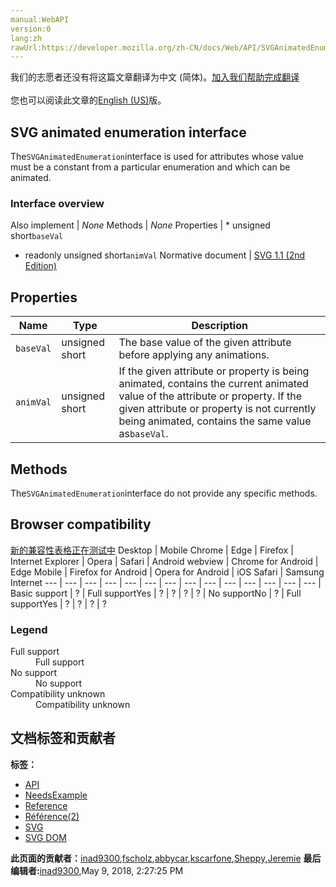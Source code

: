 ```yaml
---
manual:WebAPI
version:0
lang:zh
rawUrl:https://developer.mozilla.org/zh-CN/docs/Web/API/SVGAnimatedEnumeration
---
```




<bdi>我们的志愿者还没有将这篇文章翻译为<bdi>中文 (简体)</bdi>。[加入我们帮助完成翻译](%17401 "")<br></br>您也可以阅读此文章的[English (US)](%17402 "")版。</bdi>





## SVG animated enumeration interface<a name="SVG_animated_enumeration_interface"></a>


The`SVGAnimatedEnumeration`interface is used for attributes whose value must be a constant from a particular enumeration and which can be animated.


### Interface overview<a name="Interface_overview"></a>
Also implement | <em>None</em> 
Methods | <em>None</em> 
Properties | * unsigned short`baseVal`
* readonly unsigned short`animVal` 
Normative document | [SVG 1.1 (2nd Edition)](%17403 "http://www.w3.org/TR/SVG11/types.html#InterfaceSVGAnimatedEnumeration") 


## Properties<a name="Properties"></a>
Name | Type | Description 
 ---  |  ---  |  ---  | 
`baseVal` | unsigned short | The base value of the given attribute before applying any animations. 
`animVal` | unsigned short | If the given attribute or property is being animated, contains the current animated value of the attribute or property. If the given attribute or property is not currently being animated, contains the same value as`baseVal`. 


## Methods<a name="Methods"></a>


The`SVGAnimatedEnumeration`interface do not provide any specific methods.


## Browser compatibility<a name="Browser_compatibility"></a>
[新的兼容性表格正在测试中<i></i>](%3360 "")
<abbr>Desktop<i></i></abbr> | <abbr>Mobile<i></i></abbr> 
<abbr>Chrome<i></i></abbr> | <abbr>Edge<i></i></abbr> | <abbr>Firefox<i></i></abbr> | <abbr>Internet Explorer<i></i></abbr> | <abbr>Opera<i></i></abbr> | <abbr>Safari<i></i></abbr> | <abbr>Android webview<i></i></abbr> | <abbr>Chrome for Android<i></i></abbr> | <abbr>Edge Mobile<i></i></abbr> | <abbr>Firefox for Android<i></i></abbr> | <abbr>Opera for Android<i></i></abbr> | <abbr>iOS Safari<i></i></abbr> | <abbr>Samsung Internet<i></i></abbr> 
 ---  |  ---  |  ---  |  ---  |  ---  |  ---  |  ---  |  ---  |  ---  |  ---  |  ---  |  ---  |  ---  |  ---  | 
Basic support | <abbr>?</abbr> | <abbr>Full support</abbr>Yes | <abbr>?</abbr> | <abbr>?</abbr> | <abbr>?</abbr> | <abbr>?</abbr> | <abbr>No support</abbr>No | <abbr>?</abbr> | <abbr>Full support</abbr>Yes | <abbr>?</abbr> | <abbr>?</abbr> | <abbr>?</abbr> | <abbr>?</abbr> 


### Legend<a name="Legend"></a>
<dl><dt><abbr>Full support</abbr></dt><dd>Full support</dd><dt><abbr>No support</abbr></dt><dd>No support</dd><dt><abbr>Compatibility unknown</abbr></dt><dd>Compatibility unknown</dd></dl>



## 文档标签和贡献者
**标签：**
* [API](%50 "")
* [NeedsExample](%13047 "")
* [Reference](%3381 "")
* [Référence(2)](%3892 "")
* [SVG](%457 "")
* [SVG DOM](%17335 "")

**此页面的贡献者：**[inad9300](%17404 ""),[fscholz](%60 ""),[abbycar](%15784 ""),[kscarfone](%3900 ""),[Sheppy](%405 ""),[Jeremie](%4470 "")
**最后编辑者:**[inad9300](%17404 ""),<time>May 9, 2018, 2:27:25 PM</time>



